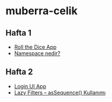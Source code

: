 # muberra-celik


## Hafta 1
- [Roll the Dice App](https://github.com/FMSSBilisimAndroid/muberra-celik/tree/main/Week1HomeWork)
- [Namespace nedir?](https://github.com/FMSSBilisimAndroid/muberra-celik/tree/main/Week1HomeWork#readme)

## Hafta 2
- [Login UI App](https://github.com/FMSSBilisimAndroid/muberra-celik/tree/main/Week2HomeWork2)
- [Lazy Filters – asSequence() Kullanımı](https://github.com/FMSSBilisimAndroid/muberra-celik/tree/main/Week2HomeWork2#readme)
